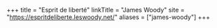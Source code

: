 +++
title = "Esprit de liberté"
linkTitle = "James Woody"
site = "https://espritdeliberte.leswoody.net/"
aliases = ["james-woody"]
+++